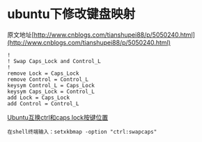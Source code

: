 # ubuntu下修改键盘映射
原文地址[http://www.cnblogs.com/tianshupei88/p/5050240.html](http://www.cnblogs.com/tianshupei88/p/5050240.html)
```
!
! Swap Caps_Lock and Control_L
!
remove Lock = Caps_Lock
remove Control = Control_L
keysym Control_L = Caps_Lock
keysym Caps_Lock = Control_L
add Lock = Caps_Lock
add Control = Control_L
```


[Ubuntu互换ctrl和caps lock按键位置](http://www.jianshu.com/p/af0bc1eff569)

```
在shell终端输入：setxkbmap -option "ctrl:swapcaps"

```
